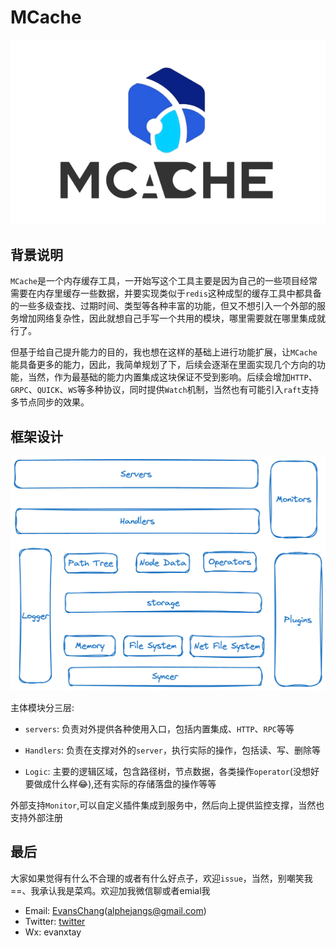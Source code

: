# MCache
![mcache](doc/pic/mcache.png)
## 背景说明

`MCache`是一个内存缓存工具，一开始写这个工具主要是因为自己的一些项目经常需要在内存里缓存一些数据，并要实现类似于`redis`这种成型的缓存工具中都具备的一些多级查找、过期时间、类型等各种丰富的功能，但又不想引入一个外部的服务增加网络复杂性，因此就想自己手写一个共用的模块，哪里需要就在哪里集成就行了。

但基于给自己提升能力的目的，我也想在这样的基础上进行功能扩展，让`MCache`能具备更多的能力，因此，我简单规划了下，后续会逐渐在里面实现几个方向的功能，当然，作为最基础的能力内置集成这块保证不受到影响。后续会增加`HTTP`、`GRPC`、`QUICK`、`WS`等多种协议，同时提供`Watch`机制，当然也有可能引入`raft`支持多节点同步的效果。

## 框架设计

![architecture.svg](doc/pic/architecture.png)

主体模块分三层:

- `servers`: 负责对外提供各种使用入口，包括内置集成、`HTTP`、`RPC`等等

- `Handlers`: 负责在支撑对外的`server`，执行实际的操作，包括读、写、删除等
- `Logic`: 主要的逻辑区域，包含路径树，节点数据，各类操作`operator`(没想好要做成什么样😂),还有实际的存储落盘的操作等等

外部支持`Monitor`,可以自定义插件集成到服务中，然后向上提供监控支撑，当然也支持外部注册

## 最后

大家如果觉得有什么不合理的或者有什么好点子，欢迎`issue`，当然，别嘲笑我==、我承认我是菜鸡。欢迎加我微信聊或者emial我

- Email: [EvansChang](https://github.com/AlpherJang)(alphejangs@gmail.com)
- Twitter: [twitter](https://twitter.com/EvansJang)
- Wx: evanxtay
